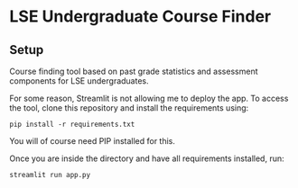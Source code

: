 # LSE Undergraduate Course Finder

## Setup

Course finding tool based on past grade statistics and assessment components for LSE undergraduates.

For some reason, Streamlit is not allowing me to deploy the app. To access the tool, clone this repository and install the requirements using:

```pip install -r requirements.txt```

You will of course need PIP installed for this.

Once you are inside the directory and have all requirements installed, run:

```streamlit run app.py```




